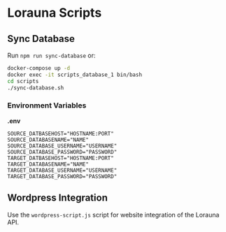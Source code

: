 # Lorauna Scripts

## Sync Database

Run `npm run sync-database` or:

```bash
docker-compose up -d
docker exec -it scripts_database_1 bin/bash
cd scripts
./sync-database.sh
```

### Environment Variables

**.env**

```
SOURCE_DATBASEHOST="HOSTNAME:PORT"
SOURCE_DATABASENAME="NAME"
SOURCE_DATABASE_USERNAME="USERNAME"
SOURCE_DATABASE_PASSWORD="PASSWORD"
TARGET_DATBASEHOST="HOSTNAME:PORT"
TARGET_DATABASENAME="NAME"
TARGET_DATABASE_USERNAME="USERNAME"
TARGET_DATABASE_PASSWORD="PASSWORD"
```

## Wordpress Integration

Use the `wordpress-script.js` script for website integration of the Lorauna API.